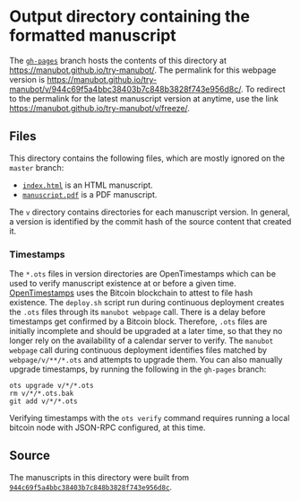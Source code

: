 # Output directory containing the formatted manuscript

The [`gh-pages`](https://github.com/manubot/try-manubot/tree/gh-pages) branch hosts the contents of this directory at <https://manubot.github.io/try-manubot/>.
The permalink for this webpage version is <https://manubot.github.io/try-manubot/v/944c69f5a4bbc38403b7c848b3828f743e956d8c/>.
To redirect to the permalink for the latest manuscript version at anytime, use the link <https://manubot.github.io/try-manubot/v/freeze/>.

## Files

This directory contains the following files, which are mostly ignored on the `master` branch:

+ [`index.html`](index.html) is an HTML manuscript.
+ [`manuscript.pdf`](manuscript.pdf) is a PDF manuscript.

The `v` directory contains directories for each manuscript version.
In general, a version is identified by the commit hash of the source content that created it.

### Timestamps

The `*.ots` files in version directories are OpenTimestamps which can be used to verify manuscript existence at or before a given time.
[OpenTimestamps](https://opentimestamps.org/) uses the Bitcoin blockchain to attest to file hash existence.
The `deploy.sh` script run during continuous deployment creates the `.ots` files through its `manubot webpage` call.
There is a delay before timestamps get confirmed by a Bitcoin block.
Therefore, `.ots` files are initially incomplete and should be upgraded at a later time, so that they no longer rely on the availability of a calendar server to verify.
The `manubot webpage` call during continuous deployment identifies files matched by `webpage/v/**/*.ots` and attempts to upgrade them.
You can also manually upgrade timestamps, by running the following in the `gh-pages` branch:

```shell
ots upgrade v/*/*.ots
rm v/*/*.ots.bak
git add v/*/*.ots
```

Verifying timestamps with the `ots verify` command requires running a local bitcoin node with JSON-RPC configured, at this time.

## Source

The manuscripts in this directory were built from
[`944c69f5a4bbc38403b7c848b3828f743e956d8c`](https://github.com/manubot/try-manubot/commit/944c69f5a4bbc38403b7c848b3828f743e956d8c).
